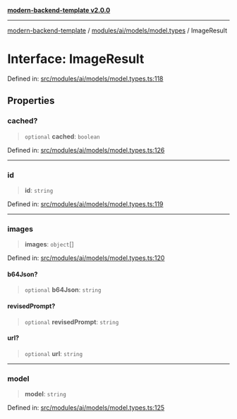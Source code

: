 [**modern-backend-template v2.0.0**](../../../../../README.md)

***

[modern-backend-template](../../../../../modules.md) / [modules/ai/models/model.types](../README.md) / ImageResult

# Interface: ImageResult

Defined in: [src/modules/ai/models/model.types.ts:118](https://github.com/maemreyo/saas-4cus-nodejs/blob/1a77de11cd6eaefe66c31c7f5de281673fc25ce5/src/modules/ai/models/model.types.ts#L118)

## Properties

### cached?

> `optional` **cached**: `boolean`

Defined in: [src/modules/ai/models/model.types.ts:126](https://github.com/maemreyo/saas-4cus-nodejs/blob/1a77de11cd6eaefe66c31c7f5de281673fc25ce5/src/modules/ai/models/model.types.ts#L126)

***

### id

> **id**: `string`

Defined in: [src/modules/ai/models/model.types.ts:119](https://github.com/maemreyo/saas-4cus-nodejs/blob/1a77de11cd6eaefe66c31c7f5de281673fc25ce5/src/modules/ai/models/model.types.ts#L119)

***

### images

> **images**: `object`[]

Defined in: [src/modules/ai/models/model.types.ts:120](https://github.com/maemreyo/saas-4cus-nodejs/blob/1a77de11cd6eaefe66c31c7f5de281673fc25ce5/src/modules/ai/models/model.types.ts#L120)

#### b64Json?

> `optional` **b64Json**: `string`

#### revisedPrompt?

> `optional` **revisedPrompt**: `string`

#### url?

> `optional` **url**: `string`

***

### model

> **model**: `string`

Defined in: [src/modules/ai/models/model.types.ts:125](https://github.com/maemreyo/saas-4cus-nodejs/blob/1a77de11cd6eaefe66c31c7f5de281673fc25ce5/src/modules/ai/models/model.types.ts#L125)
